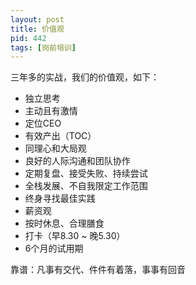 ```yaml
---
layout: post
title: 价值观
pid: 442
tags: [岗前培训]
---
```


三年多的实战，我们的价值观，如下：

+ 独立思考
+ 主动且有激情
+ 定位CEO
+ 有效产出（TOC）
+ 同理心和大局观
+ 良好的人际沟通和团队协作
+ 定期复盘、接受失败、持续尝试
+ 全栈发展、不自我限定工作范围
+ 终身寻找最佳实践
+ 薪资观
+ 按时休息、合理膳食
+ 打卡（早8.30 ~ 晚5.30）
+ 6个月的试用期

靠谱：凡事有交代、件件有着落，事事有回音

